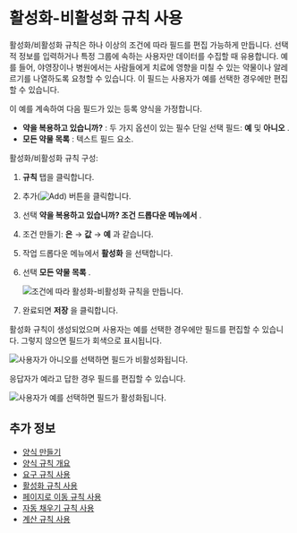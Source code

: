 # 활성화-비활성화 규칙 사용

활성화/비활성화 규칙은 하나 이상의 조건에 따라 필드를 편집 가능하게 만듭니다. 선택적 정보를 입력하거나 특정 그룹에 속하는 사용자만 데이터를 수집할 때 유용합니다. 예를 들어, 야영장이나 병원에서는 사람들에게 치료에 영향을 미칠 수 있는 약물이나 알레르기를 나열하도록 요청할 수 있습니다. 이 필드는 사용자가 예를 선택한 경우에만 편집할 수 있습니다.

이 예를 계속하여 다음 필드가 있는 등록 양식을 가정합니다.

* **약을 복용하고 있습니까?** : 두 가지 옵션이 있는 필수 단일 선택 필드: **예** 및 **아니오** .
* **모든 약물 목록** : 텍스트 필드 요소.

활성화/비활성화 규칙 구성:

1. **규칙** 탭을 클릭합니다.
1. 추가(![Add](../../../images/icon-add.png)) 버튼을 클릭합니다.
1. 선택 **약을 복용하고 있습니까? 조건 드롭다운 메뉴에서** .
1. 조건 만들기: **은** &rarr; **값** &rarr; **예** 과 같습니다.
1. 작업 드롭다운 메뉴에서 **활성화** 을 선택합니다.
1. 선택 **모든 약물 목록** .

    ![조건에 따라 활성화-비활성화 규칙을 만듭니다.](./using-the-enable-disable-rule/images/01.png)

1. 완료되면 **저장** 을 클릭합니다.

활성화 규칙이 생성되었으며 사용자는 예를 선택한 경우에만 필드를 편집할 수 있습니다. 그렇지 않으면 필드가 회색으로 표시됩니다.

![사용자가 아니오를 선택하면 필드가 비활성화됩니다.](./using-the-enable-disable-rule/images/02.png)

응답자가 예라고 답한 경우 필드를 편집할 수 있습니다.

![사용자가 예를 선택하면 필드가 활성화됩니다.](./using-the-enable-disable-rule/images/03.png)

## 추가 정보

* [양식 만들기](../creating-and-managing-forms/creating-forms.md)
* [양식 규칙 개요](./form-rules-overview.md)
* [요구 규칙 사용](./using-the-require-rule.md)
* [활성화 규칙 사용](./using-the-enable-disable-rule.md)
* [페이지로 이동 규칙 사용](./using-the-jump-to-page-rule.md)
* [자동 채우기 규칙 사용](./using-the-autofill-rule.md)
* [계산 규칙 사용](./using-the-calculate-rule.md)
